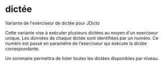 dictée
======

Variante de l'exerciseur de dictée pour JDicto

Cette variante vise à exécuter plusieurs dictées au moyen d'un exerciseur unique.
Les données de chaque dictée sont identifiées par un numéro.
Ce numéro est passé en paramètre de l'exerciseur qui exécute la dictée correspondante.

Un sommaire permettra de lister toutes les dictées disponibles par niveau.

